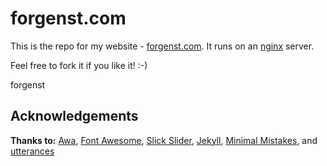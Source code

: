 # forgenst.com
This is the repo for my website - [forgenst.com](https://forgenst.com). It runs on an [nginx](https://www.nginx.com/) server.

Feel free to fork it if you like it! :-)

forgenst

## Acknowledgements

**Thanks to:**
[Awa](https://codewithawa.com),
[Font Awesome](https://fontawesome.com),
[Slick Slider](https://kenwheeler.github.io/slick),
[Jekyll](https://jekyllrb.com),
[Minimal Mistakes](https://mmistakes.github.io/minimal-mistakes),
and [utterances](https://utteranc.es)
